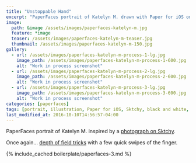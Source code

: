 ```yaml
---
title: "Unstoppable Hand"
excerpt: "PaperFaces portrait of Katelyn M. drawn with Paper for iOS on an iPad."
image: 
  path: &image /assets/images/paperfaces-katelyn-m.jpg 
  feature: *image
  teaser: /assets/images/paperfaces-katelyn-m-teaser.jpg
  thumbnail: /assets/images/paperfaces-katelyn-m-150.jpg
gallery:
  - url: /assets/images/paperfaces-katelyn-m-process-1-lg.jpg
    image_path: /assets/images/paperfaces-katelyn-m-process-1-600.jpg
    alt: "Work in process screenshot"
  - url: /assets/images/paperfaces-katelyn-m-process-2-lg.jpg
    image_path: /assets/images/paperfaces-katelyn-m-process-2-600.jpg
    alt: "Work in process screenshot"
  - url: /assets/images/paperfaces-katelyn-m-process-3-lg.jpg
    image_path: /assets/images/paperfaces-katelyn-m-process-3-600.jpg
    alt: "Work in process screenshot"
categories: [paperfaces]
tags: [portrait, illustration, Paper for iOS, Sktchy, black and white, bokeh, Mix]
last_modified_at: 2016-10-10T14:56:57-04:00
---
```


PaperFaces portrait of Katelyn M. inspired by a [photograph on Sktchy](http://sktchy.com/0STT5 ).

Once again... [depth of field tricks](https://mix.fiftythree.com/11098-Michael-Rose/4593845) with a few quick swipes of the finger.

{% include_cached boilerplate/paperfaces-3.md %}
